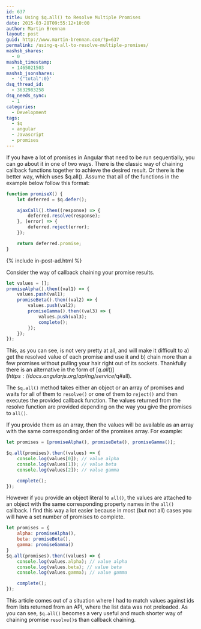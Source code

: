 ```yaml
---
id: 637
title: Using $q.all() to Resolve Multiple Promises
date: 2015-03-28T09:55:12+10:00
author: Martin Brennan
layout: post
guid: http://www.martin-brennan.com/?p=637
permalink: /using-q-all-to-resolve-multiple-promises/
mashsb_shares:
  - 0
mashsb_timestamp:
  - 1465021503
mashsb_jsonshares:
  - '{"total":0}'
dsq_thread_id:
  - 3632983258
dsq_needs_sync:
  - 1
categories:
  - Development
tags:
  - $q
  - angular
  - Javascript
  - promises
---
```

If you have a lot of promises in Angular that need to be run sequentially, you can go about it in one of two ways. There is the classic way of chaining callback functions together to achieve the desired result. Or there is the better way, which uses $q.all(). <!--more--> Assume that all of the functions in the example below follow this format:

```javascript
function promiseX() {
    let deferred = $q.defer();

    ajaxCall().then((response) => {
        deferred.resolve(response);
    }, (error) => {
        deferred.reject(error);
    });

    return deferred.promise;
}
```

{% include in-post-ad.html %}

Consider the way of callback chaining your promise results.

```javascript
let values = [];
promiseAlpha().then((val1) => {
    values.push(val1);
    promiseBeta().then((val2) => {
        values.push(val2);
        promiseGamma().then((val3) => {
            values.push(val3);
            complete();
        });
    });
});
```

This, as you can see, is not very pretty at all, and will make it difficult to a) get the resolved value of each promise and use it and b) chain more than a few promises without pulling your hair right out of its sockets. Thankfully there is an alternative in the form of [$q.all()](https://docs.angularjs.org/api/ng/service/$q#all).

The `$q.all()` method takes either an object or an array of promises and waits for all of them to `resolve()` or one of them to `reject()` and then executes the provided callback function. The values returned from the resolve function are provided depending on the way you give the promises to `all()`.

If you provide them as an array, then the values will be available as an array with the same corresponding order of the promises array. For example:

```javascript
let promises = [promiseAlpha(), promiseBeta(), promiseGamma()];

$q.all(promises).then((values) => {
    console.log(values[0]); // value alpha
    console.log(values[1]); // value beta
    console.log(values[2]); // value gamma

    complete();
});
```

However if you provide an object literal to `all()`, the values are attached to an object with the same corresponding property names in the `all()` callback. I find this way a lot easier because in most (but not all) cases you will have a set number of promises to complete.

```javascript
let promises = {
    alpha: promiseAlpha(),
    beta: promiseBeta(),
    gamma: promiseGamma()
}
$q.all(promises).then((values) => {
    console.log(values.alpha); // value alpha
    console.log(values.beta); // value beta
    console.log(values.gamma); // value gamma

    complete();
});
```

This article comes out of a situation where I had to match values against ids from lists returned from an API, where the list data was not preloaded. As you can see, `$q.all()` becomes a very useful and much shorter way of chaining promise `resolve()`s than callback chaining.
